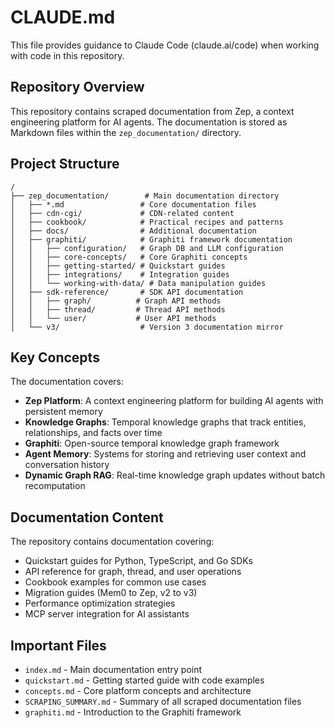 # CLAUDE.md

This file provides guidance to Claude Code (claude.ai/code) when working with code in this repository.

## Repository Overview

This repository contains scraped documentation from Zep, a context engineering platform for AI agents. The documentation is stored as Markdown files within the `zep_documentation/` directory.

## Project Structure

```
/
├── zep_documentation/        # Main documentation directory
│   ├── *.md                 # Core documentation files
│   ├── cdn-cgi/             # CDN-related content
│   ├── cookbook/            # Practical recipes and patterns
│   ├── docs/                # Additional documentation
│   ├── graphiti/            # Graphiti framework documentation
│   │   ├── configuration/   # Graph DB and LLM configuration
│   │   ├── core-concepts/   # Core Graphiti concepts
│   │   ├── getting-started/ # Quickstart guides
│   │   ├── integrations/    # Integration guides
│   │   └── working-with-data/ # Data manipulation guides
│   ├── sdk-reference/       # SDK API documentation
│   │   ├── graph/          # Graph API methods
│   │   ├── thread/         # Thread API methods
│   │   └── user/           # User API methods
│   └── v3/                  # Version 3 documentation mirror
```

## Key Concepts

The documentation covers:
- **Zep Platform**: A context engineering platform for building AI agents with persistent memory
- **Knowledge Graphs**: Temporal knowledge graphs that track entities, relationships, and facts over time
- **Graphiti**: Open-source temporal knowledge graph framework
- **Agent Memory**: Systems for storing and retrieving user context and conversation history
- **Dynamic Graph RAG**: Real-time knowledge graph updates without batch recomputation

## Documentation Content

The repository contains documentation covering:
- Quickstart guides for Python, TypeScript, and Go SDKs
- API reference for graph, thread, and user operations
- Cookbook examples for common use cases
- Migration guides (Mem0 to Zep, v2 to v3)
- Performance optimization strategies
- MCP server integration for AI assistants

## Important Files

- `index.md` - Main documentation entry point
- `quickstart.md` - Getting started guide with code examples
- `concepts.md` - Core platform concepts and architecture
- `SCRAPING_SUMMARY.md` - Summary of all scraped documentation files
- `graphiti.md` - Introduction to the Graphiti framework